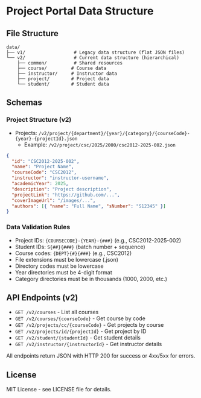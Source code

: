 # Project Portal Data Structure

## File Structure

```text
data/
├── v1/                  # Legacy data structure (flat JSON files)
└── v2/                  # Current data structure (hierarchical)
    ├── common/          # Shared resources
    ├── course/         # Course data
    ├── instructor/     # Instructor data
    ├── project/        # Project data
    └── student/        # Student data
```

## Schemas

### Project Structure (v2)

- Projects: `/v2/project/{department}/{year}/{category}/{courseCode}-{year}-{projectId}.json`
  - Example: `/v2/project/csc/2025/2000/csc2012-2025-002.json`

```json
{
  "id": "CSC2012-2025-002",
  "name": "Project Name",
  "courseCode": "CSC2012",
  "instructor": "instructor-username",
  "academicYear": 2025,
  "description": "Project description",
  "projectLink": "https://github.com/...",
  "coverImageUrl": "/images/...",
  "authors": [{ "name": "Full Name", "sNumber": "S12345" }]
}
```

### Data Validation Rules

- Project IDs: `{COURSECODE}-{YEAR}-{###}` (e.g., CSC2012-2025-002)
- Student IDs: `S{##}{###}` (batch number + sequence)
- Course codes: `{DEPT}{#}{###}` (e.g., CSC2012)
- File extensions must be lowercase (.json)
- Directory codes must be lowercase
- Year directories must be 4-digit format
- Category directories must be in thousands (1000, 2000, etc.)

## API Endpoints (v2)

- `GET /v2/courses` - List all courses
- `GET /v2/courses/{courseCode}` - Get course by code
- `GET /v2/projects/cc/{courseCode}` - Get projects by course
- `GET /v2/projects/id/{projectId}` - Get project by ID
- `GET /v2/student/{studentId}` - Get student details
- `GET /v2/instructor/{instructorId}` - Get instructor details

All endpoints return JSON with HTTP 200 for success or 4xx/5xx for errors.

## License

MIT License - see LICENSE file for details.
